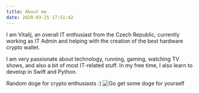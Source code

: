 ```yaml
---
title: About me
date: 2020-03-25 17:51:42
---
```


I am Vitalij, an overall IT enthusiast from the Czech Republic, currently working as IT Admin and helping with the creation of the best hardware crypto wallet.

I am very passionate about technology, running, gaming, watching TV shows, and also a bit of most IT-related stuff. In my free time, I also learn to develop in Swift and Python.


Random doge for crypto enthusiasts :)
![Go get some doge for yourself](https://dovh.cz/img/doge-pixelart.jpg)

